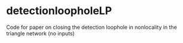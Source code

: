 # detectionloopholeLP
Code for paper on closing the detection loophole in nonlocality in the triangle network (no inputs)
